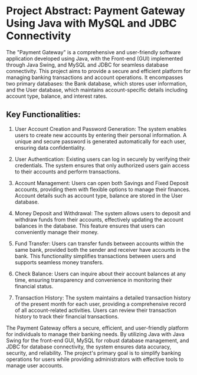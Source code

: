 # Project Abstract: Payment Gateway Using Java with MySQL and JDBC Connectivity

The "Payment Gateway" is a comprehensive and user-friendly software application developed using Java, with the Front-end (GUI) implemented through Java Swing, and MySQL and JDBC for seamless database connectivity. This project aims to provide a secure and efficient platform for managing banking transactions and account operations. It encompasses two primary databases: the Bank database, which stores user information, and the User database, which maintains account-specific details including account type, balance, and interest rates.

## Key Functionalities:

1. User Account Creation and Password Generation: The system enables users to create new accounts by entering their personal information. A unique and secure password is generated automatically for each user, ensuring data confidentiality.

2. User Authentication: Existing users can log in securely by verifying their credentials. The system ensures that only authorized users gain access to their accounts and perform transactions.

3. Account Management: Users can open both Savings and Fixed Deposit accounts, providing them with flexible options to manage their finances. Account details such as account type, balance are stored in the User database.

4. Money Deposit and Withdrawal: The system allows users to deposit and withdraw funds from their accounts, effectively updating the account balances in the database. This feature ensures that users can conveniently manage their money.

5. Fund Transfer: Users can transfer funds between accounts within the same bank, provided both the sender and receiver have accounts in the bank. This functionality simplifies transactions between users and supports seamless money transfers.

6. Check Balance: Users can inquire about their account balances at any time, ensuring transparency and convenience in monitoring their financial status.

7. Transaction History: The system maintains a detailed transaction history of the present month for each user, providing a comprehensive record of all account-related activities. Users can review their transaction history to track their financial transactions.

The Payment Gateway offers a secure, efficient, and user-friendly platform for individuals to manage their banking needs. By utilizing Java with Java Swing for the front-end GUI, MySQL for robust database management, and JDBC for database connectivity, the system ensures data accuracy, security, and reliability. The project's primary goal is to simplify banking operations for users while providing administrators with effective tools to manage user accounts.
